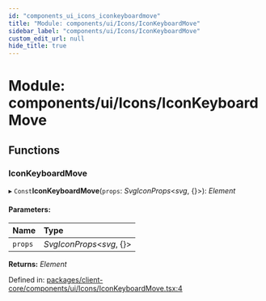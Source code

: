 ```yaml
---
id: "components_ui_icons_iconkeyboardmove"
title: "Module: components/ui/Icons/IconKeyboardMove"
sidebar_label: "components/ui/Icons/IconKeyboardMove"
custom_edit_url: null
hide_title: true
---
```


# Module: components/ui/Icons/IconKeyboardMove

## Functions

### IconKeyboardMove

▸ `Const`**IconKeyboardMove**(`props`: *SvgIconProps*<*svg*, {}\>): *Element*

#### Parameters:

Name | Type |
:------ | :------ |
`props` | *SvgIconProps*<*svg*, {}\> |

**Returns:** *Element*

Defined in: [packages/client-core/components/ui/Icons/IconKeyboardMove.tsx:4](https://github.com/xr3ngine/xr3ngine/blob/56376a778/packages/client-core/components/ui/Icons/IconKeyboardMove.tsx#L4)
